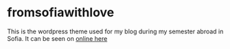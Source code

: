 fromsofiawithlove
=================

This is the wordpress theme used for my blog during my semester abroad in Sofia.
It can be seen on [online here](fromsofiawithlove.zz.mu)
